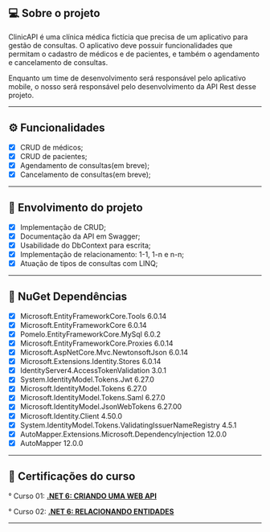 ﻿## 💻 Sobre o projeto

ClinicAPI é uma clínica médica fictícia que precisa de um aplicativo para gestão de consultas. O aplicativo deve possuir funcionalidades que permitam o cadastro de médicos e de pacientes, e também o agendamento e cancelamento de consultas.

Enquanto um time de desenvolvimento será responsável pelo aplicativo mobile, o nosso será responsável pelo desenvolvimento da API Rest desse projeto.

---

## ⚙️ Funcionalidades

- [x] CRUD de médicos;
- [x] CRUD de pacientes;
- [x] Agendamento de consultas(em breve);
- [x] Cancelamento de consultas(em breve);

---

## :1st_place_medal: Envolvimento do projeto
- [x] Implementação de CRUD;
- [x] Documentação da API em Swagger;
- [x] Usabilidade do DbContext para escrita;
- [x] Implementação de relacionamento: 1-1, 1-n e n-n;
- [x] Atuação de tipos de consultas com LINQ;
--- 

## :hammer: NuGet Dependências 
- [x] Microsoft.EntityFrameworkCore.Tools 6.0.14
- [x] Microsoft.EntityFrameworkCore 6.0.14
- [x] Pomelo.EntityFrameworkCore.MySql 6.0.2
- [x] Microsoft.EntityFrameworkCore.Proxies 6.0.14
- [x] Microsoft.AspNetCore.Mvc.NewtonsoftJson 6.0.14
- [x] Microsoft.Extensions.Identity.Stores 6.0.14
- [x] IdentityServer4.AccessTokenValidation 3.0.1
- [x] System.IdentityModel.Tokens.Jwt 6.27.0
- [x] Microsoft.IdentityModel.Tokens 6.27.0
- [x] Microsoft.IdentityModel.Tokens.Saml 6.27.0
- [x] Microsoft.IdentityModel.JsonWebTokens 6.27.00
- [x] Microsoft.Identity.Client 4.50.0
- [x] System.IdentityModel.Tokens.ValidatingIssuerNameRegistry 4.5.1
- [x] AutoMapper.Extensions.Microsoft.DependencyInjection 12.0.0
- [x] AutoMapper 12.0.0
  
---

## :bookmark: Certificações do curso
° Curso 01: **[.NET 6: CRIANDO UMA WEB API](https://cursos.alura.com.br/certificate/80fa2514-d085-4476-99b0-a8347c25173c)**

° Curso 02: **[.NET 6: RELACIONANDO ENTIDADES](https://cursos.alura.com.br/certificate/38572c61-6225-4d33-87b9-92919a647aa3)**

---